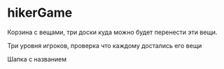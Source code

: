 # hikerGame

Корзина с вещами, три доски куда можно будет перенести эти вещи. 

Три уровня игроков, проверка что каждому достались его вещи

Шапка с названием
